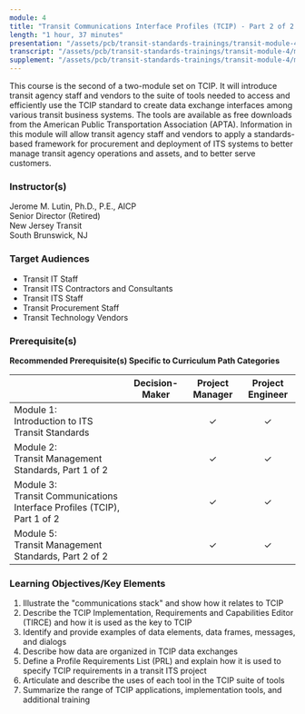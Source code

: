 ```yaml
---
module: 4
title: "Transit Communications Interface Profiles (TCIP) - Part 2 of 2: Structure and Elements of TCIP—Accessing TCIP via TIRCE and TCIP Tools"
length: "1 hour, 37 minutes"
presentation: "/assets/pcb/transit-standards-trainings/transit-module-4/mt4ppt.pdf"
transcript: "/assets/pcb/transit-standards-trainings/transit-module-4/mt4trans.pdf"
supplement: "/assets/pcb/transit-standards-trainings/transit-module-4/mt4sup.pdf"
---
```

This course is the second of a two-module set on TCIP. It will introduce transit agency staff and vendors to the suite of tools needed to access and efficiently use the TCIP standard to create data exchange interfaces among various transit business systems. The tools are available as free downloads from the American Public Transportation Association (APTA). Information in this module will allow transit agency staff and vendors to apply a standards-based framework for procurement and deployment of ITS systems to better manage transit agency operations and assets, and to better serve customers.

### Instructor(s)
Jerome M. Lutin, Ph.D., P.E., AICP  
Senior Director (Retired)  
New Jersey Transit  
South Brunswick, NJ

### Target Audiences
* Transit IT Staff
* Transit ITS Contractors and Consultants
* Transit ITS Staff
* Transit Procurement Staff
* Transit Technology Vendors

### Prerequisite(s)
**Recommended Prerequisite(s) Specific to Curriculum Path Categories**

| | Decision-Maker | Project Manager | Project Engineer |
|---|:---:|:---:|:---:|
| Module 1:<br>Introduction to ITS Transit Standards | | ✓ | ✓ |
| Module 2:<br>Transit Management Standards, Part 1 of 2 | | ✓ | ✓ |
| Module 3:<br>Transit Communications Interface Profiles (TCIP), Part 1 of 2 | | ✓ | ✓ |
| Module 5:<br>Transit Management Standards, Part 2 of 2 | | ✓ | ✓ |

### Learning Objectives/Key Elements
1. Illustrate the "communications stack" and show how it relates to TCIP
2. Describe the TCIP Implementation, Requirements and Capabilities Editor (TIRCE) and how it is used as the key to TCIP
3. Identify and provide examples of data elements, data frames, messages, and dialogs
4. Describe how data are organized in TCIP data exchanges
5. Define a Profile Requirements List (PRL) and explain how it is used to specify TCIP requirements in a transit ITS project
6. Articulate and describe the uses of each tool in the TCIP suite of tools
7. Summarize the range of TCIP applications, implementation tools, and additional training
